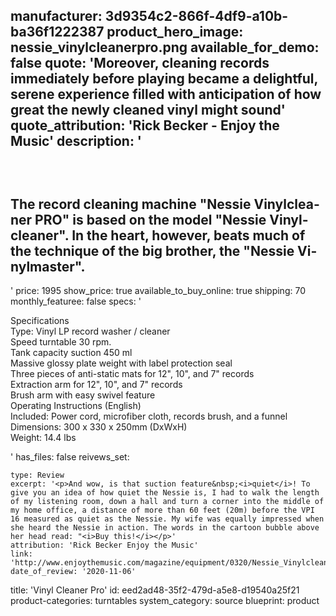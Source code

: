 manufacturer: 3d9354c2-866f-4df9-a10b-ba36f1222387
product_hero_image: nessie_vinylcleanerpro.png
available_for_demo: false
quote: 'Moreover, cleaning records immediately before playing became a delightful, serene experience filled with anticipation of how great the newly cleaned vinyl might sound'
quote_attribution: 'Rick Becker - Enjoy the Music'
description: '<p><br></p><h2>The re­cord clea­ning ma­chi­ne "Nes­sie Vi­nyl­clea­ner PRO" is ba­sed on the mo­del "Nes­sie Vi­nyl­clea­ner". In the heart, howe­ver, beats much of the tech­ni­que of the big bro­ther, the "Nes­sie Vi­nyl­mas­ter".&nbsp;</h2>'
price: 1995
show_price: true
available_to_buy_online: true
shipping: 70
monthly_featuree: false
specs: '<p>Specifications<b><br></b>Type: Vinyl LP record washer / cleaner<br>Speed turntable 30 rpm.<br>Tank capacity suction 450 ml<br>Massive glossy plate weight with label protection seal<br>Three pieces of anti-static mats for 12", 10", and 7" records<br>Extraction arm for 12", 10", and 7" records<br>Brush arm with easy swivel feature<br>Operating Instructions (English)<br>Included: Power cord, microfiber cloth, records brush, and a funnel<br>Dimensions: 300 x 330 x 250mm (DxWxH)&nbsp;<br>Weight: 14.4 lbs</p>'
has_files: false
reivews_set:
  -
    type: Review
    excerpt: '<p>And wow, is that suction feature&nbsp;<i>quiet</i>! To give you an idea of how quiet the Nessie is, I had to walk the length of my listening room, down a hall and turn a corner into the middle of my home office, a distance of more than 60 feet (20m) before the VPI 16 measured as quiet as the Nessie. My wife was equally impressed when she heard the Nessie in action. The words in the cartoon bubble above her head read: "<i>Buy this!</i></p>'
    attribution: 'Rick Becker Enjoy the Music'
    link: 'http://www.enjoythemusic.com/magazine/equipment/0320/Nessie_Vinylcleaner_Pro_LP_Washer_Cleaner_Review.htm'
    date_of_review: '2020-11-06'
title: 'Vinyl Cleaner Pro'
id: eed2ad48-35f2-479d-a5e8-d19540a25f21
product-categories: turntables
system_category: source
blueprint: product
